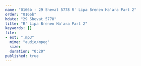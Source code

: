 ```yaml
---
name: "0166b - 29 Shevat 5778 R' Lipa Brenen Ha'ara Part 2"
order: "0166b"
hdate: "29 Shevat 5778"
title: "R' Lipa Brenen Ha'ara Part 2"
keywords: []
file:
- ext: ".mp3"
  mime: "audio/mpeg"
  size: 
  duration: "0:20"
published: true
---
```


